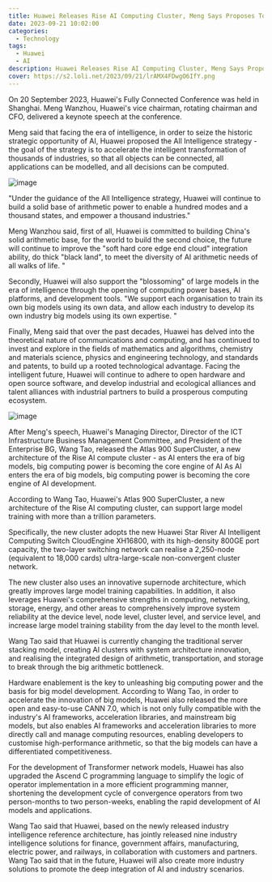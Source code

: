```yaml
---
title: Huawei Releases Rise AI Computing Cluster, Meng Says Proposes Total Intelligence Strategy
date: 2023-09-21 10:02:00
categories:
  - Technology
tags:
  - Huawei
  - AI
description: Huawei Releases Rise AI Computing Cluster, Meng Says Proposes Total Intelligence Strategy
cover: https://s2.loli.net/2023/09/21/lrAMX4FDwgO6IfY.png
---
```


On 20 September 2023, Huawei's Fully Connected Conference was held in Shanghai. Meng Wanzhou, Huawei's vice chairman, rotating chairman and CFO, delivered a keynote speech at the conference.

Meng said that facing the era of intelligence, in order to seize the historic strategic opportunity of AI, Huawei proposed the All Intelligence strategy - the goal of the strategy is to accelerate the intelligent transformation of thousands of industries, so that all objects can be connected, all applications can be modelled, and all decisions can be computed.

![image](https://github.com/zizhuspot/epoch.gostar.top/assets/134364698/0cc4133f-fe6b-4926-b3d8-809b36e7987b)


"Under the guidance of the All Intelligence strategy, Huawei will continue to build a solid base of arithmetic power to enable a hundred modes and a thousand states, and empower a thousand industries."

Meng Wanzhou said, first of all, Huawei is committed to building China's solid arithmetic base, for the world to build the second choice, the future will continue to improve the "soft hard core edge end cloud" integration ability, do thick "black land", to meet the diversity of AI arithmetic needs of all walks of life. "

Secondly, Huawei will also support the "blossoming" of large models in the era of intelligence through the opening of computing power bases, AI platforms, and development tools. "We support each organisation to train its own big models using its own data, and allow each industry to develop its own industry big models using its own expertise. "

Finally, Meng said that over the past decades, Huawei has delved into the theoretical nature of communications and computing, and has continued to invest and explore in the fields of mathematics and algorithms, chemistry and materials science, physics and engineering technology, and standards and patents, to build up a rooted technological advantage. Facing the intelligent future, Huawei will continue to adhere to open hardware and open source software, and develop industrial and ecological alliances and talent alliances with industrial partners to build a prosperous computing ecosystem.

![image](https://github.com/zizhuspot/epoch.gostar.top/assets/134364698/7936bf01-b281-4f0b-af9c-799133098d92)


After Meng's speech, Huawei's Managing Director, Director of the ICT Infrastructure Business Management Committee, and President of the Enterprise BG, Wang Tao, released the Atlas 900 SuperCluster, a new architecture of the Rise AI compute cluster - as AI enters the era of big models, big computing power is becoming the core engine of AI As AI enters the era of big models, big computing power is becoming the core engine of AI development.

According to Wang Tao, Huawei's Atlas 900 SuperCluster, a new architecture of the Rise AI computing cluster, can support large model training with more than a trillion parameters.

Specifically, the new cluster adopts the new Huawei Star River AI Intelligent Computing Switch CloudEngine XH16800, with its high-density 800GE port capacity, the two-layer switching network can realise a 2,250-node (equivalent to 18,000 cards) ultra-large-scale non-convergent cluster network.

The new cluster also uses an innovative supernode architecture, which greatly improves large model training capabilities. In addition, it also leverages Huawei's comprehensive strengths in computing, networking, storage, energy, and other areas to comprehensively improve system reliability at the device level, node level, cluster level, and service level, and increase large model training stability from the day level to the month level.

Wang Tao said that Huawei is currently changing the traditional server stacking model, creating AI clusters with system architecture innovation, and realising the integrated design of arithmetic, transportation, and storage to break through the big arithmetic bottleneck.

Hardware enablement is the key to unleashing big computing power and the basis for big model development. According to Wang Tao, in order to accelerate the innovation of big models, Huawei also released the more open and easy-to-use CANN 7.0, which is not only fully compatible with the industry's AI frameworks, acceleration libraries, and mainstream big models, but also enables AI frameworks and acceleration libraries to more directly call and manage computing resources, enabling developers to customise high-performance arithmetic, so that the big models can have a differentiated competitiveness.

For the development of Transformer network models, Huawei has also upgraded the Ascend C programming language to simplify the logic of operator implementation in a more efficient programming manner, shortening the development cycle of convergence operators from two person-months to two person-weeks, enabling the rapid development of AI models and applications.

Wang Tao said that Huawei, based on the newly released industry intelligence reference architecture, has jointly released nine industry intelligence solutions for finance, government affairs, manufacturing, electric power, and railways, in collaboration with customers and partners. Wang Tao said that in the future, Huawei will also create more industry solutions to promote the deep integration of AI and industry scenarios.
